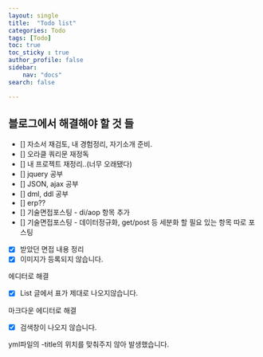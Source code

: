 ```yaml
---
layout: single
title:  "Todo list"
categories: Todo
tags: [Todo]
toc: true
toc_sticky : true
author_profile: false
sidebar:
    nav: "docs"
search: false

---
```


## 블로그에서 해결해야 할 것 들

- [] 자소서 재검토, 내 경험정리, 자기소개 준비.
- [] 오라클 쿼리문 재정독
- [] 내 프로젝트 재정리..(너무 오래됐다)
- [] jquery 공부
- [] JSON, ajax 공부
- [] dml, ddl 공부
- [] erp??
- [] 기술면접포스팅 - di/aop 항목 추가
- [] 기술면접포스팅 - 데이터정규화, get/post 등 세분화 할 필요 있는 항목 따로 포스팅
- [x] 받았던 면접 내용 정리
- [x] 이미지가 등록되지 않습니다.

에디터로 해결

- [x] List 글에서 표가 제대로 나오지않습니다.

마크다운 에디터로 해결



- [x] 검색창이 나오지 않습니다.

yml파일의 -title의 위치를 맞춰주지 않아 발생했습니다.
